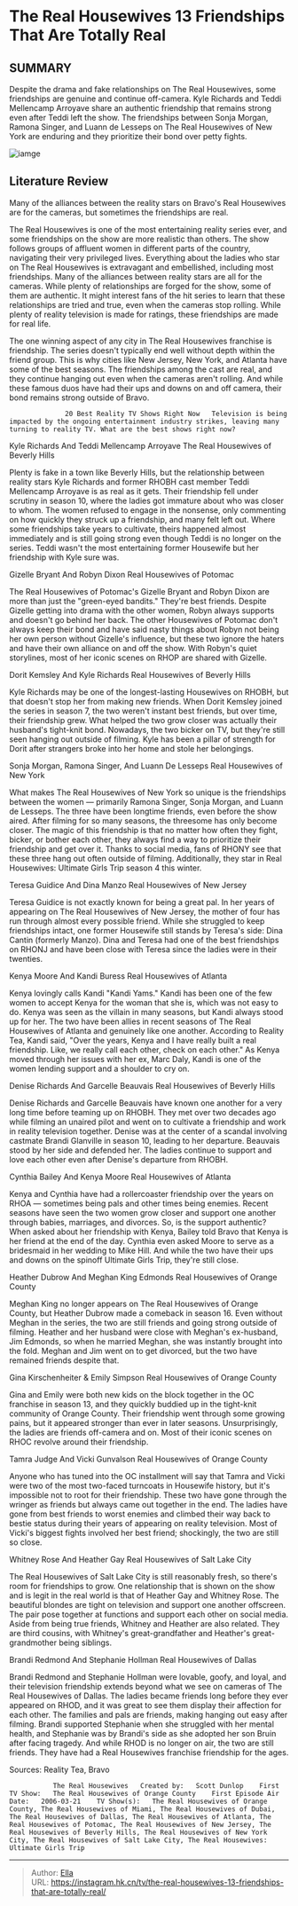 # The Real Housewives 13 Friendships That Are Totally Real


## SUMMARY 



  Despite the drama and fake relationships on The Real Housewives, some friendships are genuine and continue off-camera.   Kyle Richards and Teddi Mellencamp Arroyave share an authentic friendship that remains strong even after Teddi left the show.   The friendships between Sonja Morgan, Ramona Singer, and Luann de Lesseps on The Real Housewives of New York are enduring and they prioritize their bond over petty fights.  

![iamge](https://static1.srcdn.com/wordpress/wp-content/uploads/2023/12/the-real-housewives_-13-friendships-that-are-totally-real.jpg)

## Literature Review
Many of the alliances between the reality stars on Bravo&#39;s Real Housewives are for the cameras, but sometimes the friendships are real.




The Real Housewives is one of the most entertaining reality series ever, and some friendships on the show are more realistic than others. The show follows groups of affluent women in different parts of the country, navigating their very privileged lives. Everything about the ladies who star on The Real Housewives is extravagant and embellished, including most friendships. Many of the alliances between reality stars are all for the cameras. While plenty of relationships are forged for the show, some of them are authentic. It might interest fans of the hit series to learn that these relationships are tried and true, even when the cameras stop rolling. While plenty of reality television is made for ratings, these friendships are made for real life.




The one winning aspect of any city in The Real Housewives franchise is friendship. The series doesn&#39;t typically end well without depth within the friend group. This is why cities like New Jersey, New York, and Atlanta have some of the best seasons. The friendships among the cast are real, and they continue hanging out even when the cameras aren&#39;t rolling. And while these famous duos have had their ups and downs on and off camera, their bond remains strong outside of Bravo.

                  20 Best Reality TV Shows Right Now   Television is being impacted by the ongoing entertainment industry strikes, leaving many turning to reality TV. What are the best shows right now?    


 Kyle Richards And Teddi Mellencamp Arroyave 
The Real Housewives of Beverly Hills
         

Plenty is fake in a town like Beverly Hills, but the relationship between reality stars Kyle Richards and former RHOBH cast member Teddi Mellencamp Arroyave is as real as it gets. Their friendship fell under scrutiny in season 10, where the ladies got immature about who was closer to whom. The women refused to engage in the nonsense, only commenting on how quickly they struck up a friendship, and many felt left out. Where some friendships take years to cultivate, theirs happened almost immediately and is still going strong even though Teddi is no longer on the series. Teddi wasn&#39;t the most entertaining former Housewife but her friendship with Kyle sure was.






 Gizelle Bryant And Robyn Dixon 
Real Housewives of Potomac
          

The Real Housewives of Potomac&#39;s Gizelle Bryant and Robyn Dixon are more than just the &#34;green-eyed bandits.&#34; They&#39;re best friends. Despite Gizelle getting into drama with the other women, Robyn always supports and doesn&#39;t go behind her back. The other Housewives of Potomac don&#39;t always keep their bond and have said nasty things about Robyn not being her own person without Gizelle&#39;s influence, but these two ignore the haters and have their own alliance on and off the show. With Robyn&#39;s quiet storylines, most of her iconic scenes on RHOP are shared with Gizelle.



 Dorit Kemsley And Kyle Richards 
Real Housewives of Beverly Hills
         




Kyle Richards may be one of the longest-lasting Housewives on RHOBH, but that doesn&#39;t stop her from making new friends. When Dorit Kemsley joined the series in season 7, the two weren&#39;t instant best friends, but over time, their friendship grew. What helped the two grow closer was actually their husband&#39;s tight-knit bond. Nowadays, the two bicker on TV, but they&#39;re still seen hanging out outside of filming. Kyle has been a pillar of strength for Dorit after strangers broke into her home and stole her belongings.



 Sonja Morgan, Ramona Singer, And Luann De Lesseps 
Real Housewives of New York
          

What makes The Real Housewives of New York so unique is the friendships between the women — primarily Ramona Singer, Sonja Morgan, and Luann de Lesseps. The three have been longtime friends, even before the show aired. After filming for so many seasons, the threesome has only become closer. The magic of this friendship is that no matter how often they fight, bicker, or bother each other, they always find a way to prioritize their friendship and get over it. Thanks to social media, fans of RHONY see that these three hang out often outside of filming. Additionally, they star in Real Housewives: Ultimate Girls Trip season 4 this winter.






 Teresa Guidice And Dina Manzo 
Real Housewives of New Jersey
         

Teresa Guidice is not exactly known for being a great pal. In her years of appearing on The Real Housewives of New Jersey, the mother of four has run through almost every possible friend. While she struggled to keep friendships intact, one former Housewife still stands by Teresa&#39;s side: Dina Cantin (formerly Manzo). Dina and Teresa had one of the best friendships on RHONJ and have been close with Teresa since the ladies were in their twenties.



 Kenya Moore And Kandi Buress 
Real Housewives of Atlanta
          

Kenya lovingly calls Kandi &#34;Kandi Yams.&#34; Kandi has been one of the few women to accept Kenya for the woman that she is, which was not easy to do. Kenya was seen as the villain in many seasons, but Kandi always stood up for her. The two have been allies in recent seasons of The Real Housewives of Atlanta and genuinely like one another. According to Reality Tea, Kandi said, &#34;Over the years, Kenya and I have really built a real friendship. Like, we really call each other, check on each other.&#34; As Kenya moved through her issues with her ex, Marc Daly, Kandi is one of the women lending support and a shoulder to cry on.






 Denise Richards And Garcelle Beauvais 
Real Housewives of Beverly Hills
          

Denise Richards and Garcelle Beauvais have known one another for a very long time before teaming up on RHOBH. They met over two decades ago while filming an unaired pilot and went on to cultivate a friendship and work in reality television together. Denise was at the center of a scandal involving castmate Brandi Glanville in season 10, leading to her departure. Beauvais stood by her side and defended her. The ladies continue to support and love each other even after Denise&#39;s departure from RHOBH.



 Cynthia Bailey And Kenya Moore 
Real Housewives of Atlanta
          

Kenya and Cynthia have had a rollercoaster friendship over the years on RHOA — sometimes being pals and other times being enemies. Recent seasons have seen the two women grow closer and support one another through babies, marriages, and divorces. So, is the support authentic? When asked about her friendship with Kenya, Bailey told Bravo that Kenya is her friend at the end of the day. Cynthia even asked Moore to serve as a bridesmaid in her wedding to Mike Hill. And while the two have their ups and downs on the spinoff Ultimate Girls Trip, they&#39;re still close.






 Heather Dubrow And Meghan King Edmonds 
Real Housewives of Orange County
          

Meghan King no longer appears on The Real Housewives of Orange County, but Heather Dubrow made a comeback in season 16. Even without Meghan in the series, the two are still friends and going strong outside of filming. Heather and her husband were close with Meghan&#39;s ex-husband, Jim Edmonds, so when he married Meghan, she was instantly brought into the fold. Meghan and Jim went on to get divorced, but the two have remained friends despite that.



 Gina Kirschenheiter &amp; Emily Simpson 
Real Housewives of Orange County
          

Gina and Emily were both new kids on the block together in the OC franchise in season 13, and they quickly buddied up in the tight-knit community of Orange County. Their friendship went through some growing pains, but it appeared stronger than ever in later seasons. Unsurprisingly, the ladies are friends off-camera and on. Most of their iconic scenes on RHOC revolve around their friendship.






 Tamra Judge And Vicki Gunvalson 
Real Housewives of Orange County
          

Anyone who has tuned into the OC installment will say that Tamra and Vicki were two of the most two-faced turncoats in Housewife history, but it&#39;s impossible not to root for their friendship. These two have gone through the wringer as friends but always came out together in the end. The ladies have gone from best friends to worst enemies and climbed their way back to bestie status during their years of appearing on reality television. Most of Vicki&#39;s biggest fights involved her best friend; shockingly, the two are still so close.



 Whitney Rose And Heather Gay 
Real Housewives of Salt Lake City
          




The Real Housewives of Salt Lake City is still reasonably fresh, so there&#39;s room for friendships to grow. One relationship that is shown on the show and is legit in the real world is that of Heather Gay and Whitney Rose. The beautiful blondes are tight on television and support one another offscreen. The pair pose together at functions and support each other on social media. Aside from being true friends, Whitney and Heather are also related. They are third cousins, with Whitney&#39;s great-grandfather and Heather&#39;s great-grandmother being siblings.



 Brandi Redmond And Stephanie Hollman 
Real Housewives of Dallas
          

Brandi Redmond and Stephanie Hollman were lovable, goofy, and loyal, and their television friendship extends beyond what we see on cameras of The Real Housewives of Dallas. The ladies became friends long before they ever appeared on RHOD, and it was great to see them display their affection for each other. The families and pals are friends, making hanging out easy after filming. Brandi supported Stephanie when she struggled with her mental health, and Stephanie was by Brandi&#39;s side as she adopted her son Bruin after facing tragedy. And while RHOD is no longer on air, the two are still friends. They have had a Real Housewives franchise friendship for the ages.




Sources: Reality Tea, Bravo

               The Real Housewives   Created by:   Scott Dunlop    First TV Show:   The Real Housewives of Orange County    First Episode Air Date:   2006-03-21    TV Show(s):   The Real Housewives of Orange County, The Real Housewives of Miami, The Real Housewives of Dubai, The Real Housewives of Dallas, The Real Housewives of Atlanta, The Real Housewives of Potomac, The Real Housewives of New Jersey, The Real Housewives of Beverly Hills, The Real Housewives of New York City, The Real Housewives of Salt Lake City, The Real Housewives: Ultimate Girls Trip      

---

> Author: [Ella](https://instagram.hk.cn/)  
> URL: https://instagram.hk.cn/tv/the-real-housewives-13-friendships-that-are-totally-real/  

